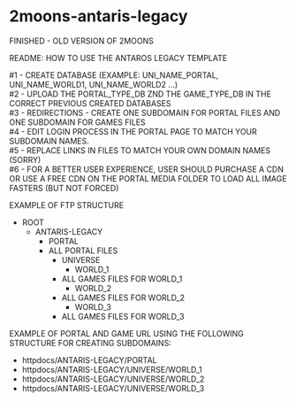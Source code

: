 # 2moons-antaris-legacy
FINISHED - OLD VERSION OF 2MOONS

README: HOW TO USE THE ANTAROS LEGACY TEMPLATE

#1 - CREATE DATABASE (EXAMPLE: UNI_NAME_PORTAL, UNI_NAME_WORLD1, UNI_NAME_WORLD2 ...)<br>
#2 - UPLOAD THE PORTAL_TYPE_DB ZND THE GAME_TYPE_DB IN THE CORRECT PREVIOUS CREATED DATABASES<br>
#3 - REDIRECTIONS - CREATE ONE SUBDOMAIN FOR PORTAL FILES AND ONE SUBDOMAIN FOR GAMES FILES<br>
#4 - EDIT LOGIN PROCESS IN THE PORTAL PAGE TO MATCH YOUR SUBDOMAIN NAMES.<br>
#5 - REPLACE LINKS IN FILES TO MATCH YOUR OWN DOMAIN NAMES (SORRY)<br>
#6 - FOR A BETTER USER EXPERIENCE, USER SHOULD PURCHASE A CDN OR USE A FREE CDN ON THE PORTAL MEDIA FOLDER TO LOAD ALL IMAGE FASTERS (BUT NOT FORCED)


EXAMPLE OF FTP STRUCTURE

- ROOT
	- ANTARIS-LEGACY
		- PORTAL
      - ALL PORTAL FILES
		- UNIVERSE
			- WORLD_1
        - ALL GAMES FILES FOR WORLD_1
			- WORLD_2
        - ALL GAMES FILES FOR WORLD_2
			- WORLD_3
        - ALL GAMES FILES FOR WORLD_3
			
EXAMPLE OF PORTAL AND GAME URL USING THE FOLLOWING STRUCTURE FOR CREATING SUBDOMAINS:
- httpdocs/ANTARIS-LEGACY/PORTAL
- httpdocs/ANTARIS-LEGACY/UNIVERSE/WORLD_1
- httpdocs/ANTARIS-LEGACY/UNIVERSE/WORLD_2
- httpdocs/ANTARIS-LEGACY/UNIVERSE/WORLD_3
			
			

